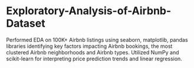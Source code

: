 # Exploratory-Analysis-of-Airbnb-Dataset
Performed EDA on 100K+ Airbnb listings using seaborn, matplotlib, pandas libraries identifying key factors impacting Airbnb bookings, the most clustered Airbnb neighborhoods and Airbnb types. Utilized NumPy and scikit-learn for interpreting price prediction trends and linear regression.
